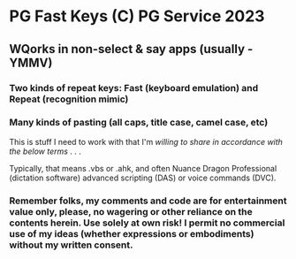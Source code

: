 # PG Fast Keys (C) PG Service 2023
## WQorks in non-select & say apps (usually - YMMV)
### Two kinds of repeat keys: Fast (keyboard emulation) and Repeat (recognition mimic)
### Many kinds of pasting (all caps, title case, camel case, etc)

This is stuff I need to work with that I'm *willing to share in accordance with the below terms* . . .

Typically, that means .vbs or .ahk, and often Nuance Dragon Professional (dictation software) advanced scripting (DAS) or voice commands (DVC).

### Remember folks, my comments and code are for entertainment value only, please, no wagering or other reliance on the contents herein.  Use solely at own risk!  I permit no commercial use of my ideas (whether expressions or embodiments) without my written consent.
